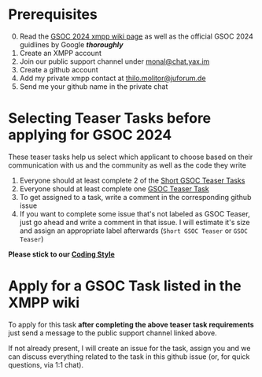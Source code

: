 # Prerequisites 
0. Read the [GSOC 2024 xmpp wiki page](https://wiki.xmpp.org/web/Google_Summer_of_Code_2024) as well as the official GSOC 2024 guidlines by Google _**thoroughly**_
1. Create an XMPP account
2. Join our public support channel under [monal@chat.yax.im](xmpp:monal@chat.yax.im?join)
3. Create a github account
3. Add my private xmpp contact at [thilo.molitor@juforum.de](xmpp:thilo.molitor@juforum.de)
4. Send me your github name in the private chat

# Selecting Teaser Tasks before applying for GSOC 2024
These teaser tasks help us select which applicant to choose based on their communication with us and the community as well as the code they write
1. Everyone should at least complete 2 of the [Short GSOC Teaser Tasks](https://github.com/monal-im/Monal/issues?q=is%3Aopen+is%3Aissue+label%3A%22%F0%9F%8E%83+Short+GSOC+Teaser%22+)
2. Everyone should at least complete one [GSOC Teaser Task](https://github.com/monal-im/Monal/issues?q=is%3Aissue+is%3Aopen+label%3A%22%F0%9F%8E%83+GSOC+Teaser%22)
3. To get assigned to a task, write a comment in the corresponding github issue
4. If you want to complete some issue that's not labeled as GSOC Teaser, just go ahead and write a comment in that issue. I will estimate it's size and assign an appropriate label afterwards (`Short GSOC Teaser` or `GSOC Teaser`)

**Please stick to our [Coding Style](Code-style)**

# Apply for a GSOC Task listed in the XMPP wiki
To apply for this task **after completing the above teaser task requirements** just send a message to the public support channel linked above.

If not already present, I will create an issue for the task, assign you and we can discuss everything related to the task in this github issue (or, for quick questions, via 1:1 chat).
